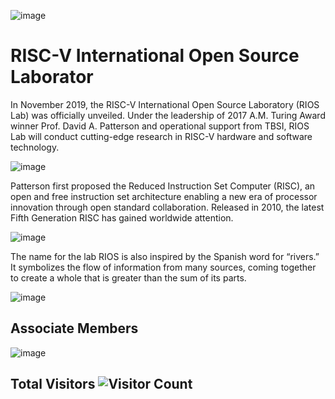 <!--
**RIOSMPW/RIOSMPW** is a ✨ _special_ ✨ repository because its `README.md` (this file) appears on your GitHub profile.

Here are some ideas to get you started:

- 🔭 I’m currently working on ...
- 🌱 I’m currently learning ...
- 👯 I’m looking to collaborate on ...
- 🤔 I’m looking for help with ...
- 💬 Ask me about ...
- 📫 How to reach me: ...
- 😄 Pronouns: ...
- ⚡ Fun fact: ...
-->



![image](https://github.com/user-attachments/assets/8a81a719-b2fc-4824-8bcc-35d99a0562eb)

 
# RISC-V International Open Source Laborator
 

In November 2019, the RISC-V International Open Source Laboratory (RIOS Lab) was officially unveiled. Under the leadership of 2017 A.M. Turing Award winner Prof. David A. Patterson and operational support from TBSI,  RIOS Lab will conduct cutting-edge research in RISC-V hardware and software technology. 

 
![image](https://github.com/user-attachments/assets/16abb92b-57d7-48a7-a9b3-c2f3bfeb2631)



Patterson first proposed the Reduced Instruction Set Computer (RISC), an open and free instruction set architecture enabling a new era of processor innovation through open standard collaboration. Released in 2010, the latest Fifth Generation RISC has gained worldwide attention.

![image](https://github.com/RIOSMPW/RIOSMPW/assets/109063674/84db4898-7739-475e-a52b-3cd94aba0161)



The name for the lab RIOS is also inspired by the Spanish word for “rivers.” It symbolizes the flow of information from many sources, coming together to create a whole that is greater than the sum of its parts.

![image](https://github.com/RIOSMPW/RIOSMPW/assets/109063674/c2ba2b2c-4383-4b5f-95af-4488802fdbdb)


 
## Associate Members
 

![image](https://github.com/user-attachments/assets/86a57f9d-f05a-4397-beae-601f0d8fd52a)

 
## Total Visitors ![Visitor Count](https://profile-counter.glitch.me/RIOSMPW/count.svg) 




